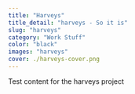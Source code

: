 ```yaml
---
title: "Harveys"
title_detail: "harveys - So it is"
slug: "harveys"
category: "Work Stuff"
color: "black"
images: "harveys"
cover: ./harveys-cover.png
---
```


Test content for the harveys project
